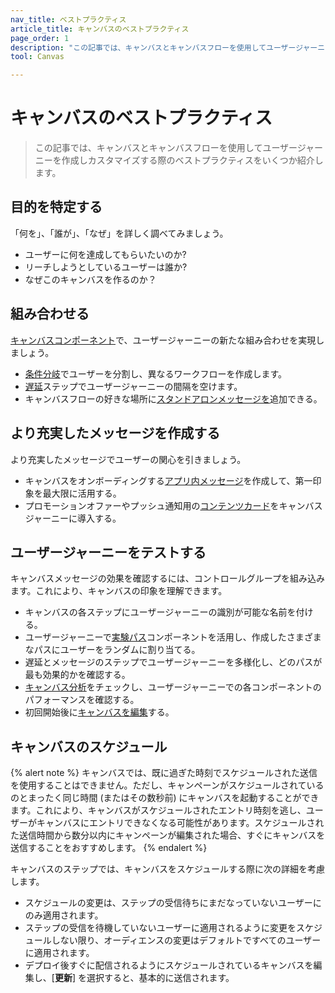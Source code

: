 ```yaml
---
nav_title: ベストプラクティス
article_title: キャンバスのベストプラクティス
page_order: 1
description: "この記事では、キャンバスとキャンバスフローを使用してユーザージャーニーを作成しカスタマイズする際のベストプラクティスをいくつか紹介します。"
tool: Canvas

---
```


# キャンバスのベストプラクティス

> この記事では、キャンバスとキャンバスフローを使用してユーザージャーニーを作成しカスタマイズする際のベストプラクティスをいくつか紹介します。

## 目的を特定する

「何を」、「誰が」、「なぜ」を詳しく調べてみましょう。
- ユーザーに何を達成してもらいたいのか?
- リーチしようとしているユーザーは誰か?
- なぜこのキャンバスを作るのか？

## 組み合わせる

[キャンバスコンポーネント]({{site.baseurl}}/user_guide/engagement_tools/canvas/canvas_components/about/)で、ユーザージャーニーの新たな組み合わせを実現しましょう。
- [条件分岐]({{site.baseurl}}/user_guide/engagement_tools/canvas/canvas_components/decision_split/)でユーザーを分割し、異なるワークフローを作成します。
- [遅延]({{site.baseurl}}/user_guide/engagement_tools/canvas/canvas_components/delay_step/)ステップでユーザージャーニーの間隔を空けます。
- キャンバスフローの好きな場所に[スタンドアロンメッセージを]({{site.baseurl}}/user_guide/engagement_tools/canvas/canvas_components/message_step/)追加できる。 

## より充実したメッセージを作成する

より充実したメッセージでユーザーの関心を引きましょう。

- キャンバスをオンボーディングする[アプリ内メッセージ]({{site.baseurl}}/user_guide/engagement_tools/canvas/create_a_canvas/canvas_by_channel/in-app_messages_in_canvas/)を作成して、第一印象を最大限に活用する。
- プロモーションオファーやプッシュ通知用の[コンテンツカード]({{site.baseurl}}/user_guide/engagement_tools/canvas/create_a_canvas/canvas_by_channel/content-cards_in_canvas/)をキャンバスジャーニーに導入する。

## ユーザージャーニーをテストする

キャンバスメッセージの効果を確認するには、コントロールグループを組み込みます。これにより、キャンバスの印象を理解できます。

- キャンバスの各ステップにユーザージャーニーの識別が可能な名前を付ける。
- ユーザージャーニーで[実験パス]({{site.baseurl}}/user_guide/engagement_tools/canvas/canvas_components/experiment_step/)コンポーネントを活用し、作成したさまざまなパスにユーザーをランダムに割り当てる。 
- 遅延とメッセージのステップでユーザージャーニーを多様化し、どのパスが最も効果的かを確認する。
- [キャンバス分析]({{site.baseurl}}/user_guide/engagement_tools/canvas/testing_canvases/measuring_and_testing_with_canvas_analytics/)をチェックし、ユーザージャーニーでの各コンポーネントのパフォーマンスを確認する。
- 初回開始後に[キャンバスを編集]({{site.baseurl}}/post-launch_edits/)する。

## キャンバスのスケジュール

{% alert note %}
キャンバスでは、既に過ぎた時刻でスケジュールされた送信を使用することはできません。ただし、キャンペーンがスケジュールされているのとまったく同じ時間 (またはその数秒前) にキャンバスを起動することができます。これにより、キャンバスがスケジュールされたエントリ時刻を逃し、ユーザーがキャンバスにエントリできなくなる可能性があります。スケジュールされた送信時間から数分以内にキャンペーンが編集された場合、すぐにキャンバスを送信することをおすすめします。
{% endalert %}

キャンバスのステップでは、キャンバスをスケジュールする際に次の詳細を考慮します。

- スケジュールの変更は、ステップの受信待ちにまだなっていないユーザーにのみ適用されます。
- ステップの受信を待機していないユーザーに適用されるように変更をスケジュールしない限り、オーディエンスの変更はデフォルトですべてのユーザーに適用されます。
- デプロイ後すぐに配信されるようにスケジュールされているキャンバスを編集し、[**更新**] を選択すると、基本的に送信されます。
